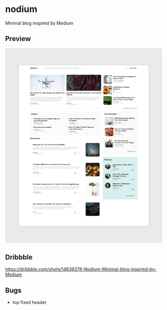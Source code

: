 # nodium
Minimal blog inspired by Medium


## Preview
<img src="https://raw.githubusercontent.com/unaivan22/nodium/master/media/Nodium-lg.png">

## Dribbble
https://dribbble.com/shots/14636376-Nodium-Minimal-blog-inspired-by-Medium

## Bugs
- top fixed header

